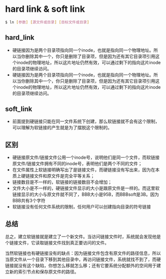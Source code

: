 # hard link & soft link

``` bash
$ ln [参数] [源文件或目录] [目标文件或目录]
```


## hard_link
- 硬链接因为是两个目录项指向同一个inode，也就是指向同一个物理地址。所以当你删除其中一个，你只是删除了目录项，但是因为还有其它目录项引用这个inode的物理地址，所以这片地址仍然有效，可以通过剩下的指向这片inode的目录项继续访问。
- 硬链接因为是两个目录项指向同一个inode，也就是指向同一个物理地址。所以当你删除其中一个，你只是删除了目录项，但是因为还有其它目录项引用这个inode的物理地址，所以这片地址仍然有效，可以通过剩下的指向这片inode的目录项继续访问。


## soft_link
- 前面提到硬链接只能在同一文件系统下创建，那么软链接就不会有这个限制，可以理解为软链接的产生就是为了摆脱这个限制的。

## 区别
- 硬链接原文件/链接文件公用一个inode号，说明他们是同一个文件，而软链接原文件/链接文件拥有不同的inode号，表明他们是两个不同的文件；
- 在文件属性上软链接明确写出了是链接文件，而硬链接没有写出来，因为在本质上硬链接文件和原文件是完全平等关系；
- 链接数目是不一样的，软链接的链接数目不会增加；
- 文件大小是不一样的，硬链接文件显示的大小是跟原文件是一样的。而这里软链接显示的大小与原文件就不同了，BBB大小是95B，而BBBsoft是3B。因为BBB共有3个字符
- 软链接没有任何文件系统的限制，任何用户可以创建指向目录的符号链接

## 总结
总之，建立软链接就是建立了一个新文件。当访问链接文件时，系统就会发现他是个链接文件，它读取链接文件找到真正要访问的文件。

当然软链接也有硬链接没有的缺点：因为链接文件包含有原文件的路径信息，所以当原文件从一个目录下移到其他目录中，再访问链接文件，系统就找不到了，而硬链接就没有这个缺陷，你想怎么移就怎么移；还有它要系统分配额外的空间用于建立新的索引节点和保存原文件的路径。